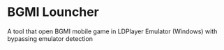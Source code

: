 # BGMI Louncher
 A tool that open BGMI mobile game in LDPlayer Emulator (Windows) with bypassing emulator detection
